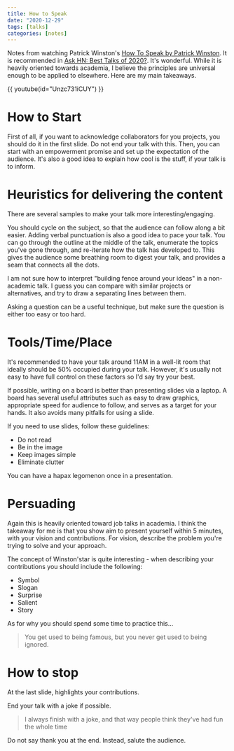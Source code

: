 ```yaml
---
title: How to Speak
date: "2020-12-29"
tags: [talks]
categories: [notes]
---
```


Notes from watching Patrick Winston's [How To Speak by Patrick Winston](https://www.youtube.com/watch?v=Unzc731iCUY).
It is recommended in [Ask HN: Best Talks of 2020?](https://news.ycombinator.com/item?id=25537230).
It's wonderful. While it is heavily oriented towards academia, I believe the principles are universal enough to be applied to elsewhere. Here are my main takeaways.

<!--more-->

{{ youtube(id="Unzc731iCUY") }}

# How to Start

First of all, if you want to acknowledge collaborators for you projects, you should do it in the first slide. Do not end your talk with this.
Then, you can start with an empowerment promise and set up the expectation of the audience.
It's also a good idea to explain how cool is the stuff, if your talk is to inform.

# Heuristics for delivering the content

There are several samples to make your talk more interesting/engaging.

You should cycle on the subject, so that the audience can follow along a bit easier.
Adding verbal punctuation is also a good idea to pace your talk. You can go through the outline at the middle of the talk, enumerate the topics you've gone through, and re-iterate how the talk has developed to. This gives the audience some breathing room to digest your talk, and provides a seam that connects all the dots.

I am not sure how to interpret "building fence around your ideas" in a non-academic talk.
I guess you can compare with similar projects or alternatives, and try to draw a separating lines between them.

Asking a question can be a useful technique, but make sure the question is either too easy or too hard.

# Tools/Time/Place

It's recommended to have your talk around 11AM in a well-lit room that ideally should be 50% occupied during your talk.
However, it's usually not easy to have full control on these factors so I'd say try your best.

If possible, writing on a board is better than presenting slides via a laptop.
A board has several useful attributes such as easy to draw graphics, appropriate speed for audience to follow, and serves as a target for your hands.
It also avoids many pitfalls for using a slide.

If you need to use slides, follow these guidelines:
- Do not read
- Be in the image
- Keep images simple
- Eliminate clutter

You can have a hapax legomenon once in a presentation.

# Persuading

Again this is heavily oriented toward job talks in academia.
I think the takeaway for me is that you show aim to present yourself within 5 minutes, with your vision and contributions.
For vision, describe the problem you're trying to solve and your approach.

The concept of Winston'star is quite interesting - when describing your contributions you should include the following:
- Symbol
- Slogan
- Surprise
- Salient
- Story

As for why you should spend some time to practice this...

> You get used to being famous, but you never get used to being ignored.

# How to stop

At the last slide, highlights your contributions.

End your talk with a joke if possible.

> I always finish with a joke, and that way people think they've had fun the whole time

Do not say thank you at the end. Instead, salute the audience.
